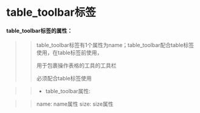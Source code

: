 # **table\_toolbar标签**

#### **table\_toolbar标签的属性：**

> > table\_toolbar标签有1个属性为name；table\_toolbar配合table标签使用，在table标签前使用，
> >
> > 用于包裹操作表格的工具的工具栏
> >
> > 必须配合table标签使用

>> * table_toolbar属性:

>>   name: name属性
>>   size: size属性



